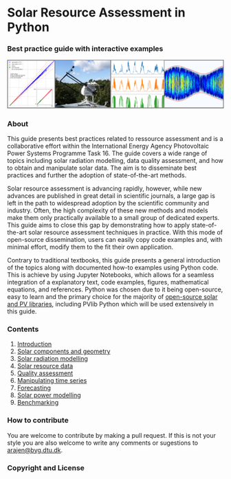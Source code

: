 # Solar Resource Assessment in Python
### Best practice guide with interactive examples
![Processing of Solar Radiation Measurements in Python](/graphics/cover_photo.png)


### About
This guide presents best practices related to ressource assessment and is a collaborative effort within the International Energy Agency Photovoltaic Power Systems Programme Task 16. The guide covers a wide range of topics including solar radiation modelling, data quality assessment, and how to obtain and manipulate solar data. The aim is to disseminate best practices and further the adoption of state-of-the-art methods.

Solar resource assessment is advancing rapidly, however, while new advances are published in great detail in scientific journals, a large gap is left in the path to widespread adoption by the scientific community and industry. Often, the high complexity of these new methods and models make them only practically available to a small group of dedicated experts. This guide aims to close this gap by demonstrating how to apply state-of-the-art solar resource assessment techniques in practice. With this mode of open-source dissemination, users can easily copy code examples and, with minimal effort, modify them to the fit their own application.

Contrary to traditional textbooks, this guide presents a general introduction of the topics along with documented how-to examples using Python code. This is achieve by using Jupyter Notebooks, which allows for a seamless integration of a explanatory text, code examples, figures, mathematical equations, and references. Python was chosen due to it being open-source, easy to learn and the primary choice for the majority of [open-source solar and PV libraries](https://openpvtools.readthedocs.io), including PVlib Python which will be used extensively in this guide.

### Contents
1. [Introduction](https://nbviewer.jupyter.org/github/AssessingSolar/Solar-Resource-Assessment-in-Python/blob/main/notebooks/introduction.ipynb)
2. [Solar components and geometry](https://nbviewer.jupyter.org/github/AssessingSolar/Solar-Resource-Assessment-in-Python/blob/main/notebooks/solar_components_and_geometry.ipynb)
3. [Solar radiation modelling](https://nbviewer.jupyter.org/github/AssessingSolar/Solar-Resource-Assessment-in-Python/blob/main/notebooks/solar_radiation_modelling.ipynb)
4. [Solar resource data](https://nbviewer.jupyter.org/github/AssessingSolar/Solar-Resource-Assessment-in-Python/blob/main/notebooks/solar_resource_data.ipynb)
5. [Quality assessment](https://nbviewer.jupyter.org/github/AssessingSolar/Solar-Resource-Assessment-in-Python/blob/main/notebooks/quality_asessment.ipynb)
6. [Manipulating time series](https://nbviewer.jupyter.org/github/AssessingSolar/Solar-Resource-Assessment-in-Python/blob/main/notebooks/manipulating_time_series.ipynb)
7. [Forecasting](https://nbviewer.jupyter.org/github/AssessingSolar/Solar-Resource-Assessment-in-Python/blob/main/notebooks/forecasting.ipynb)
8. [Solar power modelling](https://nbviewer.jupyter.org/github/AssessingSolar/Solar-Resource-Assessment-in-Python/blob/main/notebooks/solar_power_modelling.ipynb)
9. [Benchmarking](https://nbviewer.jupyter.org/github/AssessingSolar/Solar-Resource-Assessment-in-Python/blob/main/notebooks/benchmarking.ipynb)


### How to contribute
You are welcome to contribute by making a pull request. If this is not your style you are also welcome to write any comments or sugestions to arajen@byg.dtu.dk.

### Copyright and License

